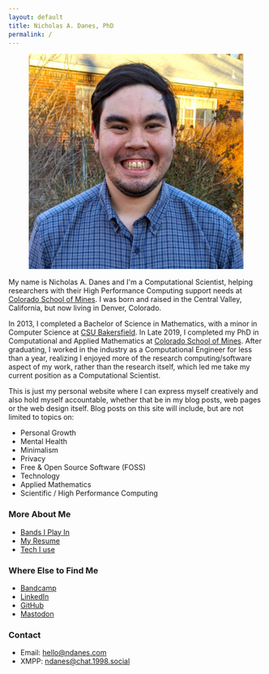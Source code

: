 ```yaml
---
layout: default
title: Nicholas A. Danes, PhD
permalink: /
---
```

<figure>
 <img class="profile" src="/images/me.jpg" alt="Me!">
</figure>

My name is Nicholas A. Danes and I'm a Computational Scientist, helping researchers with their High Performance Computing support needs at [Colorado School of Mines](https://ciarc.mines.edu). I was born and raised in the Central Valley, California, but now living in Denver, Colorado.

In 2013, I completed a Bachelor of Science in Mathematics, with a minor in Computer Science at [CSU Bakersfield](https://csub.edu). In Late 2019, I completed my PhD in Computational and Applied Mathematics at [Colorado School of Mines](https://ams.mines.edu). After graduating, I worked in the industry as a Computational Engineer for less than a year, realizing I enjoyed more of the research computing/software aspect of my work, rather than the research itself, which led me take my current position as a Computational Scientist.

This is just my personal website where I can express myself creatively and also hold myself accountable, whether that be in my blog posts, web pages or the web design itself. Blog posts on this site will include, but are not limited to topics on:

* Personal Growth 
* Mental Health
* Minimalism 
* Privacy
* Free & Open Source Software (FOSS)
* Technology
* Applied Mathematics
* Scientific / High Performance Computing

### More About Me

* [Bands I Play In](/bands)
* [My Resume](/resume)
* [Tech I use](/uses)


### Where Else to Find Me

* [Bandcamp](https://bandcamp.com/danesnick)
* [LinkedIn](https://www.linkedin.com/in/nicholas-danes-phd-a82107237)
* [GitHub](https://github.com/danesnick)
* <a rel="me" href="https://smallcamp.art/@ndanes">Mastodon</a>

### Contact
* Email: [hello@ndanes.com](mailto:&#104;&#101;&#108;&#108;&#111;&#64;&#110;&#100;&#97;&#110;&#101;&#115;&#46;&#99;&#111;&#109;)
* XMPP: [ndanes@chat.1998.social](xmpp:ndanes@chat.1998.social)
